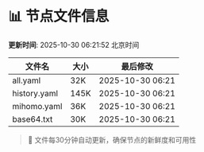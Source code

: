 # 📊 节点文件信息

**更新时间**: 2025-10-30 06:21:52 北京时间

| 文件名 | 大小 | 最后修改 |
|--------|------|----------|
| all.yaml | 32K | 2025-10-30 06:21 |
| history.yaml | 145K | 2025-10-30 06:21 |
| mihomo.yaml | 36K | 2025-10-30 06:21 |
| base64.txt | 30K | 2025-10-30 06:21 |

> 🔄 文件每30分钟自动更新，确保节点的新鲜度和可用性
